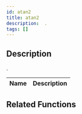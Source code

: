 ```yaml
---
id: atan2
title: atan2
description:  .
tags: []
---
```


<TagLinks />

## Description

 . 


| Name | Description |
|------|-------------|


## Related Functions


